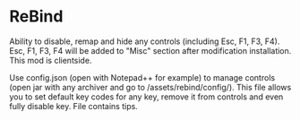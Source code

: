 # ReBind

Ability to disable, remap and hide any controls (including Esc, F1, F3, F4). Esc, F1, F3, F4 will be added to "Misc" section after modification installation. This mod is clientside.

Use config.json (open with Notepad++ for example) to manage controls (open jar with any archiver and go to /assets/rebind/config/). This file allows you to set default key codes for any key, remove it from controls and even fully disable key. File contains tips.
